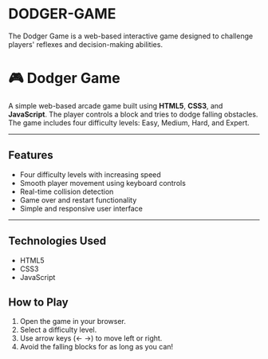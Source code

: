 # DODGER-GAME
The Dodger Game is a web-based interactive game designed to challenge players' reflexes and decision-making abilities.
# 🎮 Dodger Game

A simple web-based arcade game built using **HTML5**, **CSS3**, and **JavaScript**. The player controls a block and tries to dodge falling obstacles. The game includes four difficulty levels: Easy, Medium, Hard, and Expert.

---

##  Features

- Four difficulty levels with increasing speed
- Smooth player movement using keyboard controls
- Real-time collision detection
- Game over and restart functionality
- Simple and responsive user interface

---

##  Technologies Used

- HTML5
- CSS3
- JavaScript 

##  How to Play

1. Open the game in your browser.
2. Select a difficulty level.
3. Use arrow keys (← →) to move left or right.
4. Avoid the falling blocks for as long as you can!

